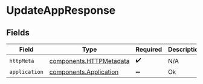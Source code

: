 # UpdateAppResponse


## Fields

| Field                                                              | Type                                                               | Required                                                           | Description                                                        |
| ------------------------------------------------------------------ | ------------------------------------------------------------------ | ------------------------------------------------------------------ | ------------------------------------------------------------------ |
| `httpMeta`                                                         | [components.HTTPMetadata](../../models/components/httpmetadata.md) | :heavy_check_mark:                                                 | N/A                                                                |
| `application`                                                      | [components.Application](../../models/components/application.md)   | :heavy_minus_sign:                                                 | Ok                                                                 |